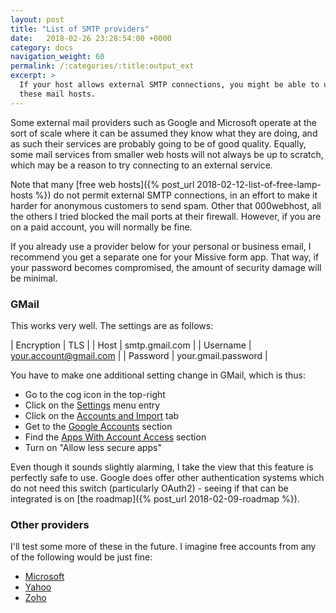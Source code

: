 ```yaml
---
layout: post
title: "List of SMTP providers"
date:   2018-02-26 23:28:54:00 +0000
category: docs
navigation_weight: 60
permalink: /:categories/:title:output_ext
excerpt: >
  If your host allows external SMTP connections, you might be able to use one of
  these mail hosts.
---
```


Some external mail providers such as Google and Microsoft operate at the sort of scale
where it can be assumed they know what they are doing, and as such their services are
probably going to be of good quality. Equally, some mail services from smaller web
hosts will not always be up to scratch, which may be a reason to try connecting to an
external service.

Note that many [free web hosts]({% post_url 2018-02-12-list-of-free-lamp-hosts %}) do not permit
external SMTP connections, in an effort to make it harder for anonymous customers to
send spam. Other that 000webhost, all the others I tried blocked the mail ports at their
firewall. However, if you are on a paid account, you will normally be fine.

If you already use a provider below for your personal or business email, I recommend
you get a separate one for your Missive form app. That way, if your password becomes
compromised, the amount of security damage will be minimal.

### GMail

This works very well. The settings are as follows:

| Encryption | TLS |
| Host | smtp.gmail.com |
| Username | your.account@gmail.com |
| Password | your.gmail.password |

You have to make one additional setting change in GMail, which is thus:

* Go to the cog icon in the top-right
* Click on the [Settings](https://mail.google.com/mail/#settings/general) menu entry
* Click on the [Accounts and Import](https://mail.google.com/mail/#settings/accounts) tab
* Get to the [Google Accounts](https://myaccount.google.com/u/0/?hl=en) section
* Find the [Apps With Account Access](https://myaccount.google.com/u/0/security?hl=en#connectedapps) section
* Turn on "Allow less secure apps"

Even though it sounds slightly alarming, I take the view that this feature is perfectly
safe to use. Google does offer other authentication systems which do not need this
switch (particularly OAuth2) - seeing if that can be integrated is on
[the roadmap]({% post_url 2018-02-09-roadmap %}).

### Other providers

I'll test some more of these in the future. I imagine free accounts from any of the
following would be just fine:

* [Microsoft](https://signup.live.com/)
* [Yahoo](https://login.yahoo.com/account/create)
* [Zoho](https://www.zoho.eu/workplace/pricing.html)
